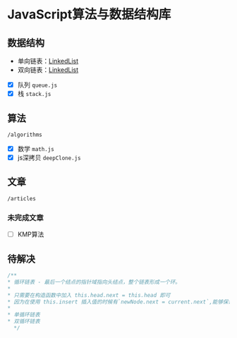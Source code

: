 # JavaScript算法与数据结构库

## 数据结构

- 单向链表：[LinkedList](https://github.com/can-dy-jack/linkedlist)
- 双向链表：[LinkedList](https://github.com/can-dy-jack/linkedlist)


- [x] 队列 `queue.js`
- [x] 栈 `stack.js`

## 算法

`/algorithms`

- [x] 数学 `math.js`
- [x] js深拷贝 `deepClone.js`

## 文章
`/articles`

### 未完成文章
- [ ] KMP算法

## 待解决

```javascript
/**
* 循环链表 - 最后一个结点的指针域指向头结点，整个链表形成一个环。
*
* 只需要在构造函数中加入 this.head.next = this.head 即可
* 因为在使用 this.insert 插入值的时候有`newNode.next = current.next`,能够保证最后一个节点的next指向head！
*
* 单循环链表
* 双循环链表
  */
```

<!-- 数据结构仓库: heap\queue\stack -->
<!-- 算法仓库：二分查找 -> 不做成代码库，写成文档库也行 -->
